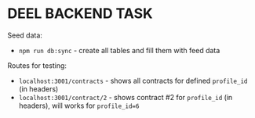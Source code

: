 # DEEL BACKEND TASK

Seed data:

- `npm run db:sync` - create all tables and fill them with feed data

Routes for testing:

- `localhost:3001/contracts` - shows all contracts for defined `profile_id` (in headers)
- `localhost:3001/contract/2` - shows contract #2 for `profile_id` (in headers), will works for `profile_id=6`
